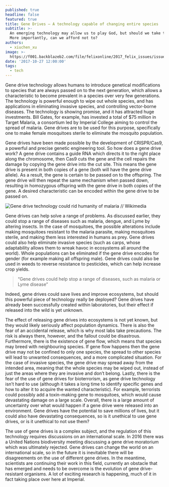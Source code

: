 ```yaml
---
published: true
headline: false
featured: true
title: Gene Drives – A technology capable of changing entire species
subtitle: >-
  An emerging technology may allow us to play God, but should we take the risk?
  More importantly, can we afford not to?
authors:
  - xiuchen_xu
image: >-
  https://f001.backblazeb2.com/file/felixonline/2017_felix_issues/issue_1673/1673_tech_DNACMYK.jpg
date: '2017-10-27 12:00:00'
tags:
  - tech
---
```

Gene drive technology allows humans to introduce genetical modifications to species that are always passed on to the next generation, which allows a characteristic to become prevalent in a species over very few generations. The technology is powerful enough to wipe out whole species, and has applications in eliminating invasive species, and controlling vector-borne diseases. The technology is showing promise, and it has attracted huge investments. Bill Gates, for example, has invested a total of $75 million in Target Malaria, a consortium led by Imperial College aiming to control the spread of malaria. Gene drives are to be used for this purpose, specifically one to make female mosquitoes sterile to eliminate the mosquito population.

Gene drives have been made possible by the development of CRISPR/Cas9, a powerful and precise genetic engineering tool. So how does a gene drive work? A gene drive contains a guide RNA which directs it to the right place along the chromosome, then Cas9 cuts the gene and the cell repairs the damage by copying the gene drive into the cut site. This means the gene drive is present in both copies of a gene (both will have the gene drive allele). As a result, the gene is certain to be passed on to the offspring. The gene drive will then repeat the same mechanism when passed down, resulting in homozygous offspring with the gene drive in both copies of the gene. A desired characteristic can be encoded within the gene drive to be passed on. 

![Gene drive technology could rid humanity of malaria // Wikimedia](https://f001.backblazeb2.com/file/felixonline/2017_felix_issues/issue_1673/1673_tech_mosquito.jpg)

Gene drives can help solve a range of problems. As discussed earlier, they could stop a range of diseases such as malaria, dengue, and Lyme by altering insects. In the case of mosquitoes, the possible alterations include making mosquitoes resistant to the malaria parasite, making mosquitoes sterile, and making them less interested in humans as prey. Gene drives could also help eliminate invasive species (such as carps, whose adaptability allows them to wreak havoc in ecosystems all around the world). Whole populations can be eliminated if the gene drive encodes for gender (for example making all offspring male). Gene drives could also be used in weeds to reverse resistance to pesticides, which can help increase crop yields. 

> “Gene drives could help stop a range of diseases, such as malaria or Lyme disease”

Indeed, gene drives could save lives and improve ecosystems, but should this powerful piece of technology really be deployed?  Gene drives have already been successfully created within laboratories, but their effect if released into the wild is yet unknown.

The effect of releasing gene drives into ecosystems is not yet known, but they would likely seriously affect population dynamics. There is also the fear of an accidental release, which is why most labs take precautions. The risk is always there, however, and the fallout could be disastrous. Furthermore, there is the existence of gene flow, which means that species may breed with neighbouring species. If gene flow happens then the gene drive may not be confined to only one species, the spread to other species will lead to unwanted consequences, and a more complicated situation.  For the case of invasive species, the gene drive may spread away from the intended area, meaning that the whole species may be wiped out, instead of just the areas where they are invasive and don’t belong. Lastly, there is the fear of the use of gene drives for bioterrorism, as gene drive technology isn’t hard to use (although it takes a long time to identify specific genes and how to alter it to acquire the wanted characteristic). For example, terrorists could possibly add a toxin-making gene to mosquitoes, which would cause devastating damage on a large scale. Overall, there is a large amount of uncertainty over what would happen if a gene drive were released into an environment. Gene drives have the potential to save millions of lives, but it could also have devastating consequences, so is it unethical to use gene drives, or is it unethical to not use them?

The use of gene drives is a complex subject, and the regulation of this technology requires discussions on an international scale. In 2016 there was a United Nations biodiversity meeting discussing a gene drive moratorium which was ultimately rejected. Gene drives can change the world on an international scale, so in the future it is inevitable there will be disagreements on the use of different gene drives. In the meantime, scientists are continuing their work in this field, currently an obstacle that has emerged and needs to be overcome is the evolution of gene drive-resistant organisms. A lot of exciting research is happening, much of it in fact taking place over here at Imperial.